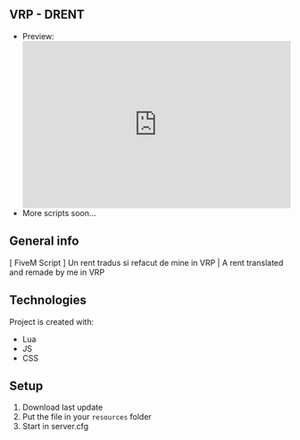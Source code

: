## VRP - DRENT
- Preview: <div style="width:100%;height:0px;position:relative;padding-bottom:62.500%;"><iframe src="https://streamable.com/e/kr8ne9" frameborder="0" width="100%" height="100%" allowfullscreen style="width:100%;height:100%;position:absolute;left:0px;top:0px;overflow:hidden;"></iframe></div>
- More scripts soon...

## General info
[ FiveM Script ] Un rent tradus si refacut de mine in VRP | A rent translated and remade by me in VRP
	
## Technologies
Project is created with:
* Lua
* JS
* CSS
	
## Setup
1. Download last update
2. Put the file in your `resources` folder
3. Start in server.cfg
